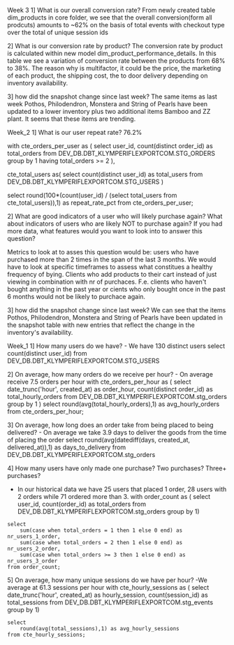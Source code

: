 Week 3
1] What is our overall conversion rate?
From newly created table dim_products in core folder, we see that the overall conversion(form all prodcuts) amounts
to ~62% on the basis of total events with checkout type over the total of unique session ids

2] What is our conversion rate by product?
The conversion rate by product is calculated within new model dim_product_performance_details.
In this table we see a variation of conversion rate between the products from 68% to 38%. The reason why is
multifactor, it could be the price, the marketing of each product, the shipping cost, the to door delivery depending on inventory availability.

3] how did the snapshot change since last week?
The same items as last week Pothos, Philodendron, Monstera and String of Pearls have been updated to a lower inventory plus two additional items Bamboo and ZZ plant. It seems that these items are trending.




Week_2
1] What is our user repeat rate?
76.2%

with cte_orders_per_user as (
select
    user_id,
    count(distinct order_id) as total_orders
from DEV_DB.DBT_KLYMPERIFLEXPORTCOM.STG_ORDERS
group by 1
having total_orders >= 2
),

cte_total_users as(
select count(distinct user_id) as total_users
from DEV_DB.DBT_KLYMPERIFLEXPORTCOM.STG_USERS
)

select 
    round(100*(count(user_id) / (select total_users from cte_total_users)),1) as repeat_rate_pct
from cte_orders_per_user;

2] What are good indicators of a user who will likely purchase again? What about indicators of users who are likely NOT to purchase again? If you had more data, what features would you want to look into to answer this question?

Metrics to look at to asses this question would be: users who have purchased more than 2 times in the span of the last 3 months. We would have to look at specific timeframes to assess what constitues a healthy frequency of bying.
Clients who add products to their cart instead of just viewing in combination with nr of purchaces. F.e. clients who haven't bought anything in the past year or cients who only bought once in the past 6 months would not be likely to purchace again.

3] how did the snapshot change since last week?
We can see that the items Pothos, Philodendron, Monstera and String of Pearls have been updated in the snapshot table with new entries that reflect the change in the inventory's availability.


Week_1
1] How many users do we have?
    - We have 130 distinct users
    select count(distinct user_id)
    from DEV_DB.DBT_KLYMPERIFLEXPORTCOM.STG_USERS

2] On average, how many orders do we receive per hour?
    - On average receive 7.5 orders per hour
    with 
    cte_orders_per_hour as (
    select
    date_trunc('hour', created_at) as order_hour,
    count(distinct order_id) as total_hourly_orders
    from DEV_DB.DBT_KLYMPERIFLEXPORTCOM.stg_orders
    group by 1
    )
    select 
        round(avg(total_hourly_orders),1) as avg_hourly_orders
    from cte_orders_per_hour;

3] On average, how long does an order take from being placed to being delivered?
    - On average we take 3.9 days to deliver the goods from the time of placing the order
    select
    round(avg(datediff(days, created_at, delivered_at)),1) as days_to_delivery
    from DEV_DB.DBT_KLYMPERIFLEXPORTCOM.stg_orders

4] How many users have only made one purchase? Two purchases? Three+ purchases?
   - In our historical data we have 25 users that placed 1 order, 28 users with 2 orders while 71 ordered more than 3.
   with order_count as (
    select
        user_id,
        count(order_id) as total_orders
    from DEV_DB.DBT_KLYMPERIFLEXPORTCOM.stg_orders
    group by 1)

    select
        sum(case when total_orders = 1 then 1 else 0 end) as nr_users_1_order,
        sum(case when total_orders = 2 then 1 else 0 end) as nr_users_2_order,
        sum(case when total_orders >= 3 then 1 else 0 end) as nr_users_3_order
    from order_count;

5] On average, how many unique sessions do we have per hour?
    -We average at 61.3 sessions per hour
    with
        cte_hourly_sessions as (
        select
        date_trunc('hour', created_at) as hourly_session,
        count(session_id) as total_sessions
    from DEV_DB.DBT_KLYMPERIFLEXPORTCOM.stg_events
    group by 1)

    select 
        round(avg(total_sessions),1) as avg_hourly_sessions
    from cte_hourly_sessions;

